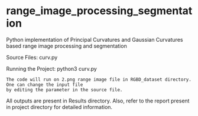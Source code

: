# range_image_processing_segmentation
Python implementation of Principal Curvatures and Gaussian Curvatures based range image processing and segmentation

Source Files: curv.py

Running the Project:
	python3 curv.py

	The code will run on 2.png range image file in RGBD_dataset directory. One can change the input file
	by editing the parameter in the source file.


All outputs are present in Results directory. Also, refer to the report present in project directory for detailed information.
